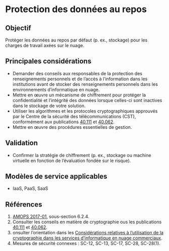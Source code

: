 # Protection des données au repos

## Objectif

Protéger les données au repos par défaut (p. ex., stockage) pour les charges de travail axées sur le nuage.

## Principales considérations

* Demander des conseils aux responsables de la protection des renseignements personnels et de l’accès à l’information dans les institutions avant de stocker des renseignements personnels dans les environnements d’informatique en nuage.
* Mettre en œuvre un mécanisme de chiffrement pour protéger la confidentialité et l’intégrité des données lorsque celles-ci sont inactives dans le stockage de votre solution.
* Utiliser les algorithmes et les protocoles cryptographiques approuvés par le Centre de la sécurité des télécommunications (CST), conformément aux publications [40.111](https://cyber.gc.ca/fr/orientation/algorithmes-cryptographiques-pour-linformation-non-classifie-protege-et-protege-b) et [40.062](https://www.cyber.gc.ca/sites/default/files/publications/itsap40062-fr_0.pdf).
* Mettre en œuvre des procédures essentielles de gestion.

## Validation

* Confirmer la stratégie de chiffrement (p. ex., stockage ou machine virtuelle en fonction de l’évaluation fondée sur le risque).

## Modèles de service applicables

* IaaS, PaaS, SaaS

## Références

1. [AMOPS 2017-01](https://www.canada.ca/fr/gouvernement/systeme/gouvernement-numerique/innovations-gouvernementales-numeriques/services-informatique-nuage/orientation-utilisation-securisee-services-commerciaux-informatique-nuage-amops.html), sous-section 6.2.4.
2. Consulter les conseils en matière de cryptographie ous les publications [40.111](https://cyber.gc.ca/fr/orientation/algorithmes-cryptographiques-pour-linformation-non-classifie-protege-et-protege-b) et [40.062](https://www.cyber.gc.ca/sites/default/files/publications/itsap40062-fr_0.pdf).
3. onsulter l’orientation dans les [Considérations relatives à l’utilisation de la cryptographie dans les services d’informatique en nuage commerciaux](https://www.canada.ca/fr/gouvernement/systeme/gouvernement-numerique/innovations-gouvernementales-numeriques/services-informatique-nuage/consideration-utilisation-crrptographie-services-informatique-nauge.html).
4. Mesures de sécurité connexes : SC-12, SC-13, SC-17, SC-28, SC-28(1).
